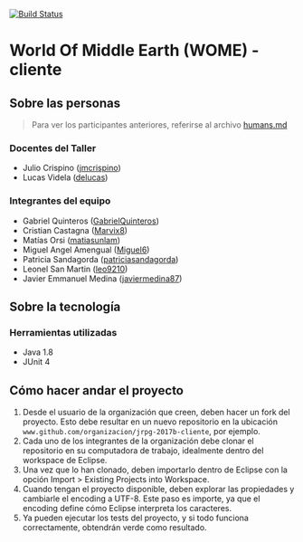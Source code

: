 [![Build Status](https://travis-ci.org/error-404-unlam/jrpg-2017b-cliente.svg?branch=master)](https://travis-ci.org/error-404-unlam/jrpg-2017b-cliente)
# World Of Middle Earth (WOME) - cliente

## Sobre las personas

> Para ver los participantes anteriores, referirse al archivo [humans.md](humans.md)

### Docentes del Taller

* Julio Crispino ([jmcrispino](https://github.com/jmcrispino))
* Lucas Videla ([delucas](https://github.com/delucas))

### Integrantes del equipo

* Gabriel Quinteros ([GabrielQuinteros](https://github.com/GabrielQuinteros))
* Cristian Castagna ([Marvix8](https://github.com/Marvix8))
* Matías Orsi ([matiasunlam](https://github.com/matiasunlam))
* Miguel Angel Amengual ([Miguel6](https://github.com/Miguel6))
* Patricia Sandagorda ([patriciasandagorda](https://github.com/patriciasandagorda))
* Leonel San Martin ([leo9210](https://github.com/leo9210))
* Javier Emmanuel Medina ([javiermedina87](https://github.com/javiermedina87))

## Sobre la tecnología

### Herramientas utilizadas

* Java 1.8
* JUnit 4

## Cómo hacer andar el proyecto

1. Desde el usuario de la organización que creen, deben hacer un fork del proyecto. Esto debe resultar en un nuevo repositorio en la ubicación `www.github.com/organizacion/jrpg-2017b-cliente`, por ejemplo.
2. Cada uno de los integrantes de la organización debe clonar el repositorio en su computadora de trabajo, idealmente dentro del workspace de Eclipse.
3. Una vez que lo han clonado, deben importarlo dentro de Eclipse con la opción Import > Existing Projects into Workspace.
4. Cuando tengan el proyecto disponible, deben explorar las propiedades y cambiarle el encoding a UTF-8. Este paso es importe, ya que el encoding define cómo Eclipse interpreta los caracteres.
5. Ya pueden ejecutar los tests del proyecto, y si todo funciona correctamente, obtendrán verde como resultado.
